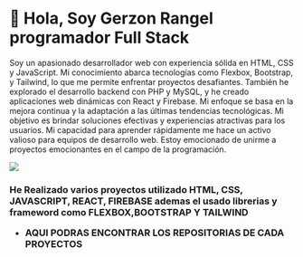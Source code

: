 <h1>👋 Hola, Soy Gerzon Rangel programador <strong>Full Stack</strong> </h1>
<p>Soy un apasionado desarrollador web con experiencia sólida en HTML, CSS y JavaScript. Mi conocimiento abarca tecnologías como Flexbox, Bootstrap, y Tailwind, lo que me permite enfrentar proyectos desafiantes. También he explorado el desarrollo backend con PHP y MySQL, y he creado aplicaciones web dinámicas con React y Firebase. Mi enfoque se basa en la mejora continua y la adaptación a las últimas tendencias tecnológicas. Mi objetivo es brindar soluciones efectivas y experiencias atractivas para los usuarios. Mi capacidad para aprender rápidamente me hace un activo valioso para equipos de desarrollo web. Estoy emocionado de unirme a proyectos emocionantes en el campo de la programación.</p> 
<img src="https://i.postimg.cc/VNjg23sj/nueva2.png" />
<h3>
  He Realizado varios proyectos utilizado <strong>HTML, CSS, JAVASCRIPT, REACT, FIREBASE</strong> ademas el usado librerias y frameword como <strong>FLEXBOX,BOOTSTRAP Y TAILWIND</strong>
</p>

  - AQUI PODRAS ENCONTRAR LOS REPOSITORIAS DE CADA PROYECTOS
<!---
gerzon05/gerzon05 is a ✨ special ✨ repository because its `README.md` (this file) appears on your GitHub profile.
You can click the Preview link to take a look at your changes.
--->
